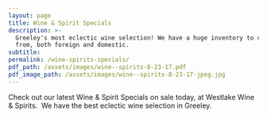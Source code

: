 ```yaml
---
layout: page
title: Wine & Spirit Specials
description: >-
  Greeley's most eclectic wine selection! We have a huge inventory to choose
  from, both foreign and domestic.
subtitle:
permalink: /wine-spirits-specials/
pdf_path: /assets/images/wine--spirits-8-23-17.pdf
pdf_image_path: /assets/images/wine--spirits-8-23-17-jpeg.jpg
---
```



Check out our latest Wine & Spirit Specials on sale today, at Westlake Wine & Spirits.  We have the best eclectic wine selection in Greeley.
